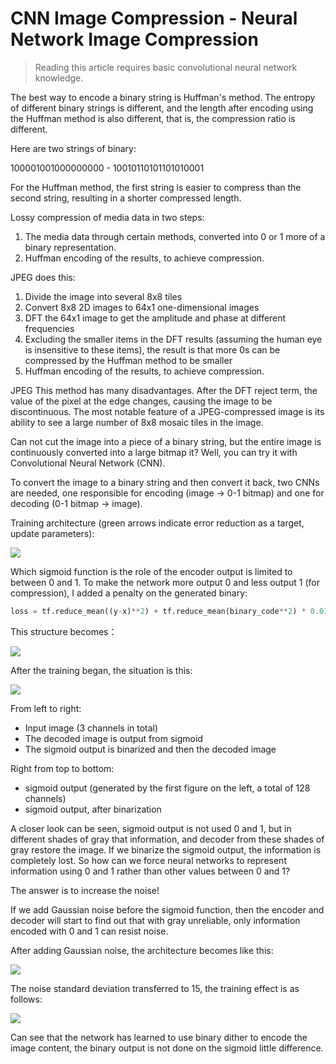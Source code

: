 
# CNN Image Compression - Neural Network Image Compression


> Reading this article requires basic convolutional neural network knowledge.

The best way to encode a binary string is Huffman's method. The entropy of different binary strings is different, and the length after encoding using the Huffman method is also different, that is, the compression ratio is different.

Here are two strings of binary:

100001001000000000 - 10010110101101010001

For the Huffman method, the first string is easier to compress than the second string, resulting in a shorter compressed length.

Lossy compression of media data in two steps:

1. The media data through certain methods, converted into 0 or 1 more of a binary representation.
2. Huffman encoding of the results, to achieve compression.

JPEG does this:

1. Divide the image into several 8x8 tiles
2. Convert 8x8 2D images to 64x1 one-dimensional images
3. DFT the 64x1 image to get the amplitude and phase at different frequencies
4. Excluding the smaller items in the DFT results (assuming the human eye is insensitive to these items), the result is that more 0s can be compressed by the Huffman method to be smaller
5. Huffman encoding of the results, to achieve compression.

JPEG This method has many disadvantages. After the DFT reject term, the value of the pixel at the edge changes, causing the image to be discontinuous. The most notable feature of a JPEG-compressed image is its ability to see a large number of 8x8 mosaic tiles in the image.

Can not cut the image into a piece of a binary string, but the entire image is continuously converted into a large bitmap it? Well, you can try it with Convolutional Neural Network (CNN).

To convert the image to a binary string and then convert it back, two CNNs are needed, one responsible for encoding (image -> 0-1 bitmap) and one for decoding (0-1 bitmap -> image).

Training architecture (green arrows indicate error reduction as a target, update parameters):

![](npeg_graph_0.svg)

Which sigmoid function is the role of the encoder output is limited to between 0 and 1. To make the network more output 0 and less output 1 (for compression), I added a penalty on the generated binary:

```python
loss = tf.reduce_mean((y-x)**2) + tf.reduce_mean(binary_code**2) * 0.01
```

This structure becomes：

![](npeg_graph_1.svg)

After the training began, the situation is this:

![](npeg_lownoise.jpg)

From left to right:

- Input image (3 channels in total)
- The decoded image is output from sigmoid
- The sigmoid output is binarized and then the decoded image

Right from top to bottom:

- sigmoid output (generated by the first figure on the left, a total of 128 channels)
- sigmoid output, after binarization

A closer look can be seen, sigmoid output is not used 0 and 1, but in different shades of gray that information, and decoder from these shades of gray restore the image. If we binarize the sigmoid output, the information is completely lost. So how can we force neural networks to represent information using 0 and 1 rather than other values ​​between 0 and 1?

The answer is to increase the noise!

If we add Gaussian noise before the sigmoid function, then the encoder and decoder will start to find out that with gray unreliable, only information encoded with 0 and 1 can resist noise.

After adding Gaussian noise, the architecture becomes like this:

![](npeg_graph_2.svg)

The noise standard deviation transferred to 15, the training effect is as follows:

![](npeg_highnoise.jpg)

Can see that the network has learned to use binary dither to encode the image content, the binary output is not done on the sigmoid little difference.

